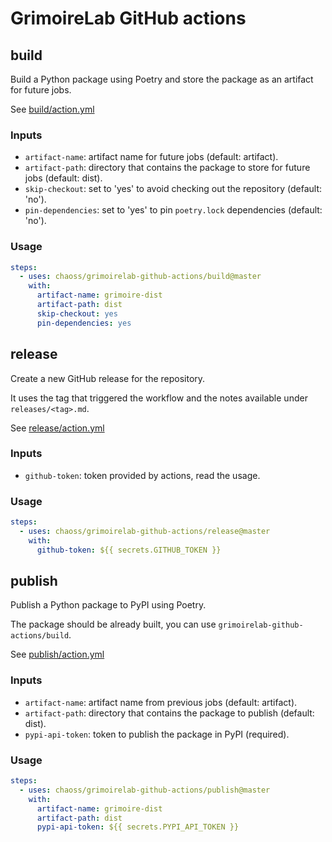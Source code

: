 # GrimoireLab GitHub actions

## build

Build a Python package using Poetry and store the package as an artifact for future jobs.

See [build/action.yml](build/action.yml)

### Inputs
- `artifact-name`: artifact name for future jobs (default: artifact).
- `artifact-path`: directory that contains the package to store for future jobs (default: dist).
- `skip-checkout`: set to 'yes' to avoid checking out the repository (default: 'no').
- `pin-dependencies`: set to 'yes' to pin `poetry.lock` dependencies (default: 'no').

### Usage

```yaml
steps:
  - uses: chaoss/grimoirelab-github-actions/build@master
    with:
      artifact-name: grimoire-dist
      artifact-path: dist
      skip-checkout: yes
      pin-dependencies: yes
```


## release

Create a new GitHub release for the repository. 

It uses the tag that triggered the workflow and the notes available under `releases/<tag>.md`.

See [release/action.yml](release/action.yml)

### Inputs
- `github-token`: token provided by actions, read the usage.

### Usage
```yaml
steps:
  - uses: chaoss/grimoirelab-github-actions/release@master
    with:
      github-token: ${{ secrets.GITHUB_TOKEN }}
```


## publish

Publish a Python package to PyPI using Poetry. 

The package should be already built, you can use `grimoirelab-github-actions/build`.


See [publish/action.yml](publish/action.yml)

### Inputs
- `artifact-name`: artifact name from previous jobs (default: artifact).
- `artifact-path`: directory that contains the package to publish (default: dist).
- `pypi-api-token`: token to publish the package in PyPI (required).


### Usage
```yaml
steps:
  - uses: chaoss/grimoirelab-github-actions/publish@master
    with:
      artifact-name: grimoire-dist
      artifact-path: dist
      pypi-api-token: ${{ secrets.PYPI_API_TOKEN }}
```
